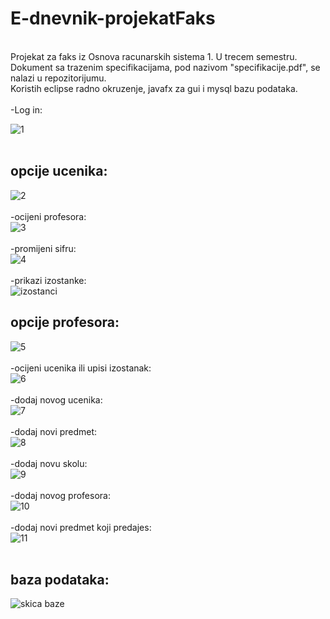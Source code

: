 # E-dnevnik-projekatFaks

<br /> 
Projekat za faks iz Osnova racunarskih sistema 1. U trecem semestru.
Dokument sa trazenim specifikacijama, pod nazivom "specifikacije.pdf", se nalazi u repozitorijumu.
<br /> 
Koristih eclipse radno okruzenje, javafx za gui i mysql bazu podataka. 
  <br /> 
<br /> 
 -Log in:
  <br /> 
  
![1](https://user-images.githubusercontent.com/87430150/153412353-6107d585-b3a9-4c24-a114-32b5774478dc.jpg)
 <br /> 
  <br /> 
## opcije ucenika: 

![2](https://user-images.githubusercontent.com/87430150/153412355-e55b594e-2468-4a50-a0ab-1d42ae503d89.jpg)
 <br /> 
 <br /> 
 -ocijeni profesora:
  <br /> 
![3](https://user-images.githubusercontent.com/87430150/153412359-510e5146-f2d8-4ccf-80df-1272289222ee.jpg)
<br /> 
<br /> 
 -promijeni sifru:
  <br /> 
![4](https://user-images.githubusercontent.com/87430150/153412361-474251d2-b8ac-40cd-a2ca-971898d47948.jpg)
<br /> 
<br /> 
 -prikazi izostanke:
  <br /> 
![izostanci](https://user-images.githubusercontent.com/87430150/153415516-3468bf48-a69c-41e2-bd04-8f4d92062035.jpg)


## opcije profesora:
   
![5](https://user-images.githubusercontent.com/87430150/153412365-4221facf-09a3-4aa3-90d7-51864102fc6c.jpg)
<br />
<br /> 
-ocijeni ucenika ili upisi izostanak:
<br />
![6](https://user-images.githubusercontent.com/87430150/153412370-68c2dda4-fb51-4ed2-b5fe-ef347337639a.jpg)
<br />
<br /> 
-dodaj novog ucenika:
<br />
![7](https://user-images.githubusercontent.com/87430150/153412371-5900c8d2-134f-4152-ad5e-dae4894e6fc8.jpg)
<br />
<br /> 
-dodaj novi predmet:
<br />
![8](https://user-images.githubusercontent.com/87430150/153412373-552c8d37-0838-4779-a521-305080955266.jpg)
<br />
<br /> 
-dodaj novu skolu:
<br />
![9](https://user-images.githubusercontent.com/87430150/153412375-ad00cb06-0cfc-45f3-aa17-1211b2785878.jpg)
<br />
<br /> 
-dodaj novog profesora:
<br />
![10](https://user-images.githubusercontent.com/87430150/153412379-c63e78a6-c842-4d68-859d-42da0a36bb30.jpg)
<br />
<br /> 
-dodaj novi predmet koji predajes:
<br />
![11](https://user-images.githubusercontent.com/87430150/153412383-8ac611da-bda7-4d60-90ef-c32b1a1d3ac1.jpg)
<br />
<br /> 
## baza podataka:

![skica baze](https://user-images.githubusercontent.com/87430150/153417266-4ed832bf-ca5d-4fcb-81f7-f770fe0844fa.png)

